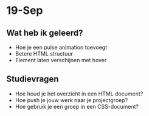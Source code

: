 # 19-Sep
## Wat heb ik geleerd?
- Hoe je een pulse animation toevoegt
- Betere HTML structuur
- Element laten verschijnen met hover

## Studievragen
- Hoe houd je het overzicht in een HTML document?
- Hoe push je jouw werk naar je projectgroep?
- Hoe gebruik je een groep in een CSS-document?
